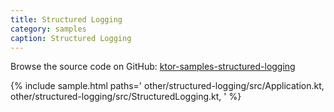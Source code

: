 ```yaml
---
title: Structured Logging
category: samples
caption: Structured Logging
---
```


Browse the source code on GitHub: [ktor-samples-structured-logging](https://github.com/ktorio/ktor-samples/tree/master/generic/samples/structured-logging)

{% include sample.html paths='
    other/structured-logging/src/Application.kt,
    other/structured-logging/src/StructuredLogging.kt,
' %}
